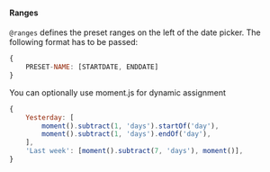 #### Ranges
`@ranges` defines the preset ranges on the left of the date picker.
The following format has to be passed:

```js
{
    PRESET-NAME: [STARTDATE, ENDDATE]
}
```


You can optionally use moment.js for dynamic assignment
```js
{
    Yesterday: [
        moment().subtract(1, 'days').startOf('day'),
        moment().subtract(1, 'days').endOf('day'),
    ],
    'Last week': [moment().subtract(7, 'days'), moment()],
}
```